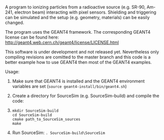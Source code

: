 A program to ionizing particles from a radioactive source (e.g. SR-90, Am-241, electron beam) interacting with pixel sensors. Shielding and triggering can be simulated and the setup (e.g. geometry, materials) can be easily changed.

The program uses the GEANT4 framework. 
The corresponding GEANT4 license can be found here:
http://geant4.web.cern.ch/geant4/license/LICENSE.html

This software is under development and not released yet. Nevertheless only compiling revisions are comitted to the master branch and this code is a better example how to use GEANT4 then most of the GEANT4 examples.

Usage:

1. Make sure that GEANT4 is installed and the GEANT4 environment variables are set (`source geant4-install/bin/geant4.sh`)
2. Create a directory for SourceSim (e.g. SourceSim-build) and  compile the code:
3. 
   ```
   mkdir SourceSim-build
   cd SourceSim-build
   cmake path_to_SourceSim_sources
   make
   ```
   
3. Run SourceSim: ``` . SourceSim-build\SourceSim ```
